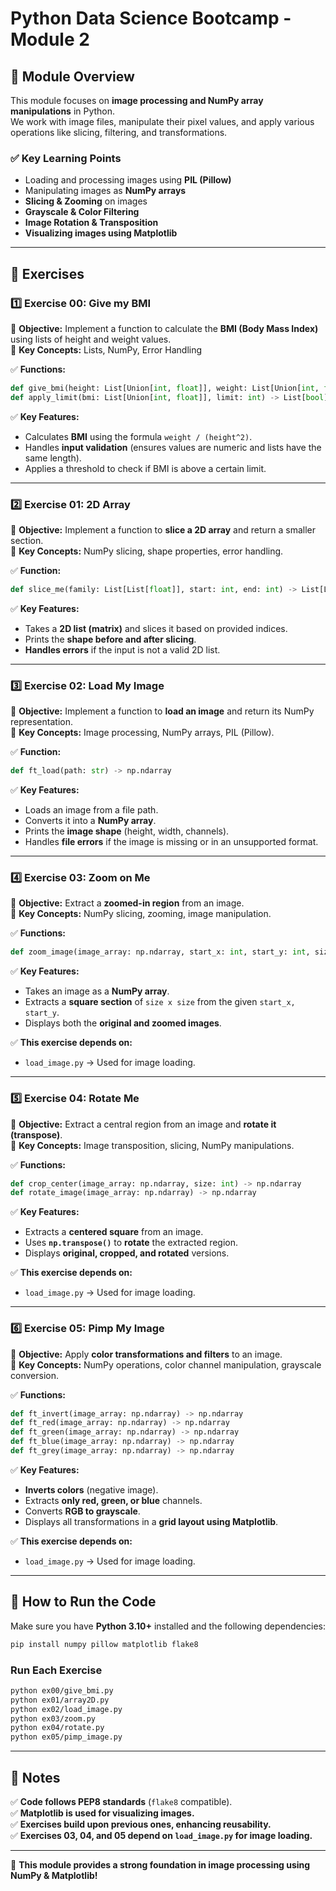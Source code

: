 # Python Data Science Bootcamp - Module 2

## 📀 Module Overview
This module focuses on **image processing and NumPy array manipulations** in Python.  
We work with image files, manipulate their pixel values, and apply various operations like slicing, filtering, and transformations.

### ✅ Key Learning Points
- Loading and processing images using **PIL (Pillow)**
- Manipulating images as **NumPy arrays**
- **Slicing & Zooming** on images
- **Grayscale & Color Filtering**
- **Image Rotation & Transposition**
- **Visualizing images using Matplotlib**

---

## 📀 Exercises

### 1️⃣ Exercise 00: Give my BMI
📀 **Objective:** Implement a function to calculate the **BMI (Body Mass Index)** using lists of height and weight values.  
🔹 **Key Concepts:** Lists, NumPy, Error Handling  

✅ **Functions:**
```python
def give_bmi(height: List[Union[int, float]], weight: List[Union[int, float]]) -> List[float]
def apply_limit(bmi: List[Union[int, float]], limit: int) -> List[bool]
```
✅ **Key Features:**
- Calculates **BMI** using the formula `weight / (height^2)`.
- Handles **input validation** (ensures values are numeric and lists have the same length).
- Applies a threshold to check if BMI is above a certain limit.

---

### 2️⃣ Exercise 01: 2D Array
📀 **Objective:** Implement a function to **slice a 2D array** and return a smaller section.  
🔹 **Key Concepts:** NumPy slicing, shape properties, error handling.  

✅ **Function:**
```python
def slice_me(family: List[List[float]], start: int, end: int) -> List[List[float]]
```
✅ **Key Features:**
- Takes a **2D list (matrix)** and slices it based on provided indices.
- Prints the **shape before and after slicing**.
- **Handles errors** if the input is not a valid 2D list.

---

### 3️⃣ Exercise 02: Load My Image
📀 **Objective:** Implement a function to **load an image** and return its NumPy representation.  
🔹 **Key Concepts:** Image processing, NumPy arrays, PIL (Pillow).  

✅ **Function:**
```python
def ft_load(path: str) -> np.ndarray
```
✅ **Key Features:**
- Loads an image from a file path.
- Converts it into a **NumPy array**.
- Prints the **image shape** (height, width, channels).
- Handles **file errors** if the image is missing or in an unsupported format.

---

### 4️⃣ Exercise 03: Zoom on Me
📀 **Objective:** Extract a **zoomed-in region** from an image.  
🔹 **Key Concepts:** NumPy slicing, zooming, image manipulation.  

✅ **Functions:**
```python
def zoom_image(image_array: np.ndarray, start_x: int, start_y: int, size: int) -> np.ndarray
```
✅ **Key Features:**
- Takes an image as a **NumPy array**.
- Extracts a **square section** of `size x size` from the given `start_x, start_y`.
- Displays both the **original and zoomed images**.

✅ **This exercise depends on:**  
- `load_image.py` → Used for image loading.

---

### 5️⃣ Exercise 04: Rotate Me
📀 **Objective:** Extract a central region from an image and **rotate it (transpose)**.  
🔹 **Key Concepts:** Image transposition, slicing, NumPy manipulations.  

✅ **Functions:**
```python
def crop_center(image_array: np.ndarray, size: int) -> np.ndarray
def rotate_image(image_array: np.ndarray) -> np.ndarray
```
✅ **Key Features:**
- Extracts a **centered square** from an image.
- Uses **`np.transpose()`** to **rotate** the extracted region.
- Displays **original, cropped, and rotated** versions.

✅ **This exercise depends on:**  
- `load_image.py` → Used for image loading.

---

### 6️⃣ Exercise 05: Pimp My Image
📀 **Objective:** Apply **color transformations and filters** to an image.  
🔹 **Key Concepts:** NumPy operations, color channel manipulation, grayscale conversion.  

✅ **Functions:**
```python
def ft_invert(image_array: np.ndarray) -> np.ndarray
def ft_red(image_array: np.ndarray) -> np.ndarray
def ft_green(image_array: np.ndarray) -> np.ndarray
def ft_blue(image_array: np.ndarray) -> np.ndarray
def ft_grey(image_array: np.ndarray) -> np.ndarray
```
✅ **Key Features:**
- **Inverts colors** (negative image).
- Extracts **only red, green, or blue** channels.
- Converts **RGB to grayscale**.
- Displays all transformations in a **grid layout using Matplotlib**.

✅ **This exercise depends on:**  
- `load_image.py` → Used for image loading.

---

## 📀 How to Run the Code
Make sure you have **Python 3.10+** installed and the following dependencies:

```sh
pip install numpy pillow matplotlib flake8
```

### **Run Each Exercise**
```sh
python ex00/give_bmi.py
python ex01/array2D.py
python ex02/load_image.py
python ex03/zoom.py
python ex04/rotate.py
python ex05/pimp_image.py
```

---

## 📀 Notes
✅ **Code follows PEP8 standards** (`flake8` compatible).  
✅ **Matplotlib is used for visualizing images.**  
✅ **Exercises build upon previous ones, enhancing reusability.**  
✅ **Exercises 03, 04, and 05 depend on `load_image.py` for image loading.**  

---

🚀 **This module provides a strong foundation in image processing using NumPy & Matplotlib!**  

